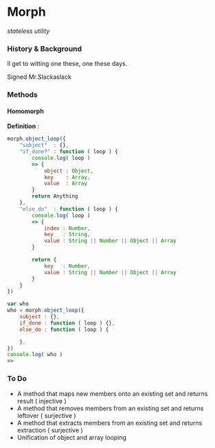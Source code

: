 Morph
=====
*stateless utility*

### History & Background
Il get to witting one these, one these days.

Signed Mr.Slackaslack

### Methods

#### Homomorph

**Definition** : 

```javascript
morph.object_loop({ 
	"subject"  : {}, 
	"if_done?" : function ( loop ) { 
		console.log( loop )
		=> {
			object : Object,
			key    : Array,
			value  : Array
		}
		return Anything
	},
	"else_do"  : function ( loop ) {
		console.log( loop ) 
		=> {
			index : Number,
			key   : String,
			value : String || Number || Object || Array
		}

		return { 
			key   : Number,
			value : String || Number || Object || Array
		}
	}
})
```

```javascript
var who
who = morph.object_loop({
	subject : {},
	if_done : function ( loop ) {},
	else_do : function ( loop ) {

	},
})
console.log( who ) 
=> 
```

### To Do

* A method that maps new members onto an existing set and returns result ( injective )
* A method that removes members from an existing set and returns leftover ( surjective )
* A method that extracts members from an existing set and returns extraction ( surjective )
* Unification of object and array looping